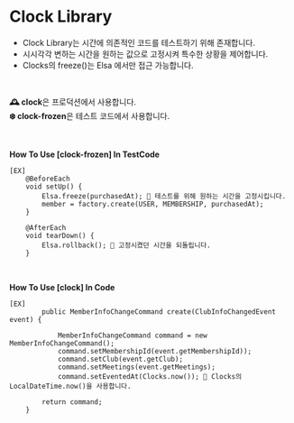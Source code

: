 # Clock Library
* Clock Library는 시간에 의존적인 코드를 테스트하기 위해 존재합니다.
* 시시각각 변하는 시간을 원하는 값으로 고정시켜 특수한 상황을 제어합니다.
* Clocks의 freeze()는 Elsa 에서만 접근 가능합니다.

<br/>

**🕰 clock**은 프로덕션에서 사용합니다.   
**❄️ clock-frozen**은 테스트 코드에서 사용합니다.

<br/>

**How To Use [clock-frozen] In TestCode**
```
[EX]
    @BeforeEach 
    void setUp() {
        Elsa.freeze(purchasedAt); 📍 테스트를 위해 원하는 시간을 고정시킵니다.
        member = factory.create(USER, MEMBERSHIP, purchasedAt);
    }

    @AfterEach
    void tearDown() {
        Elsa.rollback(); 📍 고정시켰던 시간을 되돌립니다.
    }

```

<br/>

**How To Use [clock] In Code**
```
[EX]
        public MemberInfoChangeCommand create(ClubInfoChangedEvent event) {

            MemberInfoChangeCommand command = new MemberInfoChangeCommand();
            command.setMembershipId(event.getMembershipId));
            command.setClub(event.getClub);
            command.setMeetings(event.getMeetings);
            command.setEventedAt(Clocks.now()); 📍 Clocks의 LocalDateTime.now()을 사용합니다.

        return command;
    }

```

